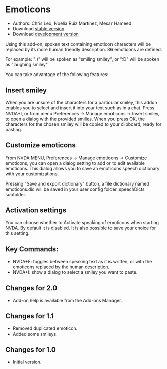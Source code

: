 # Emoticons #

* Authors: Chris Leo, Noelia Ruiz Martínez, Mesar Hameed
* Download [stable version][1]
* Download [development version][2]

Using this add-on, spoken text containing emoticon characters will be replaced by its more human friendly description.
86 emoticons are defined.

For example: ":)" will be spoken as "smiling smiley", or ":D" will be spoken as "laughing smiley"

You can take advantage of the following features:

## Insert smiley ##

When you are unsure of the characters for a particular smiley, this addon enables you to select and insert it into your text such as in a chat.
Press NVDA+I, or from menu Preferences -> Manage emoticons -> Insert smiley, to open a dialog 
with the provided smilies.
When you press OK, the characters for the chosen smiley will be copied to your clipboard, ready for pasting.


## Customize emoticons ##

From NVDA MENU, Preferences -> Manage emoticons -> Customize emoticons, you can open a dialog setting to add or to edit available emoticons.
This dialog allows you to save an emoticons speech  dictionary  with your customizations.

Pressing "Save and export dictionary" button, a file dictionary named emoticons.dic will be saved in your user config folder, speechDicts subfolder.


## Activation settings ##

You can choose whether to Activate speaking of emoticons when starting NVDA. By default it is disabled.
It is also possible to save your choice for this setting.

## Key Commands: ##

*	NVDA+E: toggles between speaking text as it is written, or with the emoticons replaced by the human description.
*	NVDA+I: show a dialog to select a smiley you want to paste.


## Changes for 2.0 ##

* Add-on help is available from the Add-ons Manager.

## Changes for 1.1 ##

* Removed duplicated emoticon.
* Added some smileys.

## Changes for 1.0 ##

* Initial version.

[1]: http://addons.nvda-project.org/files/get.php?file=emo

[2]: http://addons.nvda-project.org/files/get.php?file=emo-dev
